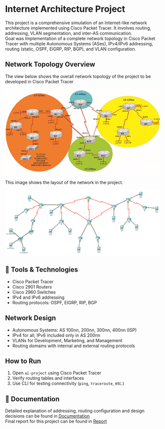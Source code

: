 # Internet Architecture Project

This project is a comprehensive simulation of an Internet-like network architecture implemented using Cisco Packet Tracer. It involves routing, addressing, VLAN segmentation, and inter-AS communication.  
Goal was Implementation of a complete network topology in Cisco Packet Tracer with multiple Autonomous Systems (ASes), IPv4/IPv6 addressing, routing (static, OSPF, EIGRP, RIP, BGP), and VLAN configuration.

## Network Topology Overview

The view below shows the overall network topology of the project to be developed in Cisco Packet Tracer

![Network Topology - Slika 1](doc/topology-overview-1.png)

This image shows the layout of the network in the project.

![AS 200nn Configuration - Slika 2](doc/topology-overview-2.png)

## 🔧 Tools & Technologies
- Cisco Packet Tracer
- Cisco 2901 Routers
- Cisco 2960 Switches
- IPv4 and IPv6 addressing
- Routing protocols: OSPF, EIGRP, RIP, BGP

## Network Design
- Autonomous Systems: AS 100nn, 200nn, 300nn, 400nn (ISP)
- IPv4 for all, IPv6 included only in AS 200nn
- VLANs for Development, Marketing, and Management
- Routing domains with internal and external routing protocols

## How to Run
1. Open `ai-project` using Cisco Packet Tracer
2. Verify routing tables and interfaces
3. Use CLI for testing connectivity (`ping`, `traceroute`, etc.)

## 📄 Documentation
Detailed explanation of addressing, routing configuration and design decisions can be found in [Documentation](doc/Documentation.md)  
Final report for this project can be found in [Report](doc/Report.pdf)
